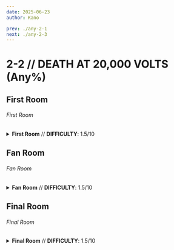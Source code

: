 ```yaml
---
date: 2025-06-23
author: Kano

prev: ./any-2-1
next: ./any-2-3
---
```


# 2-2 // DEATH AT 20,000 VOLTS (Any%)

## First Room

<div class="hidden-header">

###### First Room

</div>

<details class="easy">
    <summary>
        <b>First Room</b> // <b>DIFFICULTY</b>: 1.5/10
    </summary>
    <p>
     Start off by performing a <a href="/speedrun-tech#slam-store">Slam Store</a> in the starting room and then sliding into the right wall and then <a href="/speedrun-tech#wall-bounces">Wall Bouncing</a>. 
     <p>
      </p>
      Fire a rocket at the window of the building on the right to break the electrical panel behind it. When you are next to the door slam, look up, and <a href="/speedrun-tech#ub-ultaboost">UB</a> to break another panel. 
      <p>
      </p>
      As soon as you are above the building dash to stop your momentum, <a href="/speedrun-tech#pboost-projectile-boost">Projectile Boost</a> the final panel, then dash backwards and slam back to the door.
      <p>
      </p>
      <a href="/speedrun-tech#ce-boost-core-eject-boost">CE Boost</a> under the door as it opens, turn right and dash slide. When you reach the top of the stairs, turn left and <a href="/speedrun-tech#ce-boost-core-eject-boost">CE Boost</a> again to reach the checkpoint. 
      <div class="note">
     <div class="note-header">
        <i class="fa-solid fa-circle-exclamation"></i>
        Note
    </div>
    If you are not on harmless, you will not have enough health for the final <a href="/speedrun-tech#ce-boost-core-eject-boost">CE Boost</a>, however you can still collect the checkpoint while dead.
</div>
    </p>
</details>


## Fan Room

<div class="hidden-header">

###### Fan Room

</div>

<details class="easy">
    <summary>
        <b>Fan Room</b> // <b>DIFFICULTY</b>: 1.5/10
    </summary>
    <p>
     After checkpointing turn around and aim as shown, then <a href="/speedrun-tech#ub-ultraboost">UB</a> 
     When you reach the center of the room <a href="/speedrun-tech#rocket-ride">Rocket Ride</a> to the door. When you reach the door, slam off the rocket and <a href="/speedrun-tech#ce-boost-core-eject-boost">CE Boost</a> through it, then slam and use jackhammer on one of the soldiers to boost and place oil beneath you to maintain speed. When you reach the end of the hallway, turn and dash to the checkpoint.
    </p>
</details>

## Final Room

<div class="hidden-header">

###### Final Room

</div>

<details class="easy">
    <summary>
        <b>Final Room</b> // <b>DIFFICULTY</b>: 1.5/10
    </summary>
    <p>
    After checkpointing, dash slide and place oil to maintain speed. <a href="/speedrun-tech#rocket-ride">Rocket Ride</a> when you reach final room, curve your rocket up, jump, then turn around and shoot the panel with a rocket. 
    <p>
      </p>
    Slam down and slide towards the exit while charging a core eject, turn right and look up at a 45 degree angle fire the core and <a href="/speedrun-tech#nukes">Nuke</a> to break both of the remaining panels
    <p>
      </p>
      As the door to the exit opens <a href="/speedrun-tech#ce-boost-core-eject-boost">CE Boost</a> under it, then <a href="/speedrun-tech#slideways-exit">Slideways Exit</a>
      </p>
</details>